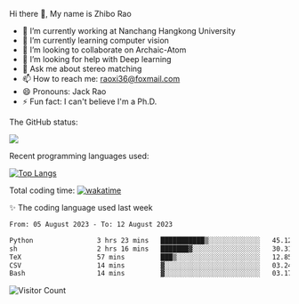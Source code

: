 Hi there 👋, My name is Zhibo Rao
- 🔭 I’m currently working at Nanchang Hangkong University
- 🌱 I’m currently learning computer vision
- 👯 I’m looking to collaborate on Archaic-Atom
- 🤔 I’m looking for help with Deep learning
- 💬 Ask me about stereo matching
- 📫 How to reach me: raoxi36@foxmail.com
- 😄 Pronouns: Jack Rao
- ⚡ Fun fact: I can't believe I'm a Ph.D.

The GitHub status:

![](https://github-readme-stats.vercel.app/api?username=ZhiboRao)

Recent programming languages used:

[![Top Langs](https://github-readme-stats.vercel.app/api/top-langs/?username=ZhiboRao&layout=compact)](https://github.com/anuraghazra/github-readme-stats)

Total coding time: [![wakatime](https://wakatime.com/badge/user/51ec5ec7-4742-4243-9eea-732ade32c0b7.svg)](https://wakatime.com/@51ec5ec7-4742-4243-9eea-732ade32c0b7)

✨ The coding language used last week 
<!--START_SECTION:waka-->

```txt
From: 05 August 2023 - To: 12 August 2023

Python                3 hrs 23 mins   ███████████▒░░░░░░░░░░░░░   45.12 %
sh                    2 hrs 16 mins   ███████▓░░░░░░░░░░░░░░░░░   30.31 %
TeX                   57 mins         ███▒░░░░░░░░░░░░░░░░░░░░░   12.85 %
CSV                   14 mins         ▓░░░░░░░░░░░░░░░░░░░░░░░░   03.24 %
Bash                  14 mins         ▓░░░░░░░░░░░░░░░░░░░░░░░░   03.17 %
```

<!--END_SECTION:waka-->

![Visitor Count](https://profile-counter.glitch.me/Raohaocheng/count.svg)
